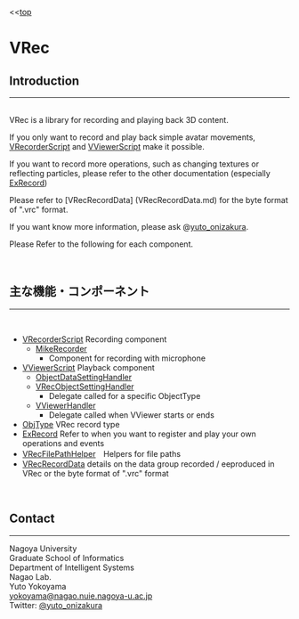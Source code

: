 ﻿<<[top](./index.md)
# **VRec**

## **Introduction**
---
<br>
VRec is a library for recording and playing back 3D content. <br>

If you only want to record and play back simple avatar movements, [VRecorderScript](VRecorderScript.md) and [VViewerScript](VViewerScript.md) make it possible.<br>

If you want to record more operations, such as changing textures or reflecting particles, please refer to the other documentation (especially [ExRecord](ExRecord.md ))<br>

Please refer to [VRecRecordData] (VRecRecordData.md) for the byte format of ".vrc" format.<br>

If you want know more information, please ask @[yuto_onizakura](https://twitter.com/yuto_onizakura).<br>

Please Refer to the following for each component.<br>

<br>

## **主な機能・コンポーネント**
---
<br>

- [VRecorderScript](VRecorderScript.md) Recording component
    - [MikeRecorder](MikeRecorder.md)
        - Component for recording with microphone
- [VViewerScript](VViewerScript.md)    Playback component
    - [ObjectDataSettingHandler](ObjectDataSettingHandler.md)
    - [VRecObjectSettingHandler](VRecObjectSettingHandler.md)
        - Delegate called for a specific ObjectType
    - [VViewerHandler](VViewerHandler.md)
        - Delegate called when VViewer starts or ends
- [ObjType](ObjType.md) VRec record type
- [ExRecord](ExRecord.md) Refer to when you want to register and play your own operations and events
- [VRecFilePathHelper](VRecFilePathHelper.md)　Helpers for file paths
- [VRecRecordData](VRecRecordData.md) details on the data group recorded / eeproduced in VRec or the byte format of ".vrc" format
<br>


## **Contact**
---
Nagoya University <br>
Graduate School of Informatics <br>
Department of Intelligent Systems <br>
Nagao Lab.<br>
Yuto Yokoyama<br>
yokoyama@nagao.nuie.nagoya-u.ac.jp<br>
Twitter: [@yuto_onizakura](https://twitter.com/yuto_onizakura)<br>


<br>